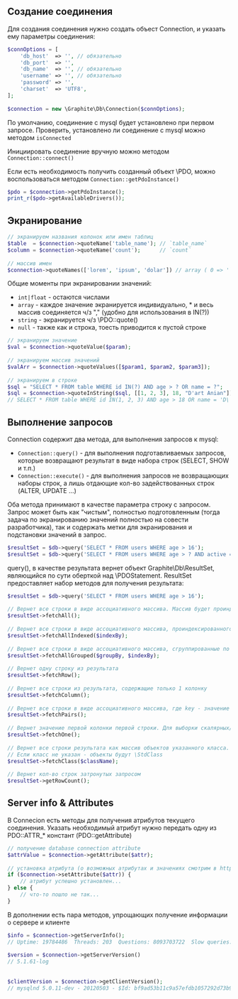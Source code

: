 Создание соединения
-------------------

Для создания соединения нужно создать объест Connection, и указать ему параметры соединения:

```php
$connOptions = [
    'db_host'  => '', // обязательно
    'db_port'  => '',
    'db_name'  => '', // обязательно
    'username' => '', // обязательно
    'password' => '',
    'charset'  => 'UTF8',
];
 
$connection = new \Graphite\Db\Connection($connOptions);
```
По умолчанию, соединение с mysql будет установлено при первом запросе. Проверить, установлено ли соединение с mysql можно методом `isConnected`

Инициировать соединение вручную можно методом `Connection::connect()`

Если есть необходимость получить созданный объект \PDO, можно воспользоваться методом `Connection::getPdoInstance()`

```php
$pdo = $connection->getPdoInstance();
print_r($pdo->getAvailableDrivers());
```

Экранирование
-------------
```php
// экранируем названия колонок или имен таблиц
$table  = $connection->quoteName('table_name'); // `table_name`
$column = $connection->quoteName('count');      // `count`
 
// массив имен
$connection->quoteNames(['lorem', 'ipsum', 'dolar']) // array ( 0 => '`lorem`', 1 => '`ipsum`', 2 => '`dolar`', )
```

Общие моменты при экранировании значений:
* `int|float` - остаются числами
* `array` - каждое значение экранируется индивидуально,  * и весь массив соединяется ч/з "," (удобно для использования в IN(?))
* `string` - экранируется ч/з \PDO::quote()
* `null` - также как и строка, тоесть приводится к пустой строке

```php
// экранируем значение
$val = $connection->quoteValue($param);
 
// экранируем массив значений
$valArr = $connection->quoteValues([$param1, $param2, $param3]);
 
// экранируем в строке
$sql = "SELECT * FROM table WHERE id IN(?) AND age > ? OR name = ?";
$sql = $connection->quoteInString($sql, [[1, 2, 3], 18, "D'art Anian"]);
// SELECT * FROM table WHERE id IN(1, 2, 3) AND age > 18 OR name = 'D\'art Anian'
```

Выполнение запросов
-------------------
Connection содержит два метода, для выполнения запросов к mysql:

* `Connection::query()` - для выполнения подготавливаемых запросов, которые возвращают результат в виде набора строк (SELECT, SHOW и т.п.)
* `Connection::execute()` - для выполнения запросов не возвращающих наборы строк, а лишь отдающие кол-во задействованных строк (ALTER, UPDATE ...)

Оба метода принимают в качестве параметра строку с запросом. Запрос может быть как "чистым", полностью подготовленным (тогда задача по экранированию значений полностью на совести разработчика), так и содержать метки для экранирования и подстановки значений в запрос. 

```php
$resultSet = $db->query('SELECT * FROM users WHERE age > 16');
$resultSet = $db->query('SELECT * FROM users WHERE age > ? AND active = ?', [16, true]);
```

query(), в качестве результата вернет объект Graphite\Db\ResultSet, являющийся по сути оберткой над \PDOStatement. ResultSet предоставляет набор методов для получения результата:

```php
$resultSet = $db->query('SELECT * FROM users WHERE age > 16');
 
// Вернет все строки в виде ассоциативного массива. Массив будет проиндексирован в порядке добавления
$resultSet->fetchAll();
 
// Вернет все строки в виде ассоциативного массива, проиндексированного по значению указанной колонки
$resultSet->fetchAllIndexed($indexBy);
 
// Вернет все строки в виде ассоциативного массива, сгруппированные по указанной колонке. 
$resultSet->fetchAllGrouped($groupBy, $indexBy);
 
// Вернет одну строку из результата
$resultSet->fetchRow();
 
// Вернет все строки из результата, содержащие только 1 колонку
$resultSet->fetchColumn();
 
// Вернет все строки в виде ассоциативного массива, где key - значение первой колонки, value - значение второй
$resultSet->fetchPairs();
 
// Вернет значение первой колонки первой строки. Для выборки скалярных/одиночных значений
$resultSet->fetchOne();
 
// Вернет все строки результата как массив объектов указанного класса.
// Если класс не указан - объекты будут \StdClass 
$resultSet->fetchClass($className);
 
// Вернет кол-во строк затронутых запросом
$resultSet->getRowCount();
```

Server info & Attributes
------------------------
В Connecion есть методы для получения атрибутов текущего соединения. Указать необходимый атрибут нужно передать одну из PDO::ATTR_* констант (PDO::getAttribute)
```php
// получение database connection attribute
$attrValue = $connection->getAttribute($attr);
 
// установка атрибута (о возможных атрибутах и значениях смотрим в http://php.net/manual/en/pdo.setattribute.php)
if ($connection->setAttribute($attr)) {
    // атрибут успешно установлен...
} else {
    // что-то пошло не так...
}
```

В дополнении есть пара методов, упрощающих получение информации о сервере и клиенте
```php
$info = $connection->getServerInfo();
// Uptime: 19784486  Threads: 203  Questions: 8093703722  Slow queries: 31143  Opens: 3922822  Flush tables: 3  Open tables: 2048  Queries per second avg: 409.93
 
$version = $connection->getServerVersion()
// 5.1.61-log
 
 
$clientVersion = $connection->getClientVersion();
// mysqlnd 5.0.11-dev - 20120503 - $Id: bf9ad53b11c9a57efdb1057292d73b928b8c5c77 $
```
